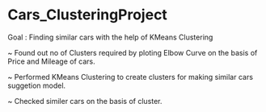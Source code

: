 # Cars_ClusteringProject
Goal : Finding similar cars with the help of KMeans Clustering 

~ Found out no of Clusters required by ploting Elbow Curve on the basis of Price and Mileage of cars.

~ Performed KMeans Clustering to create clusters for making similar cars suggetion model.

~ Checked similer cars on the basis of cluster.
